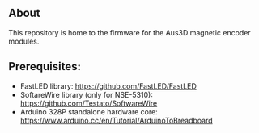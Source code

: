 ## About

This repository is home to the firmware for the Aus3D magnetic encoder modules. 

## Prerequisites:

* FastLED library: https://github.com/FastLED/FastLED
* SoftareWire library (only for NSE-5310): https://github.com/Testato/SoftwareWire
* Arduino 328P standalone hardware core: https://www.arduino.cc/en/Tutorial/ArduinoToBreadboard
